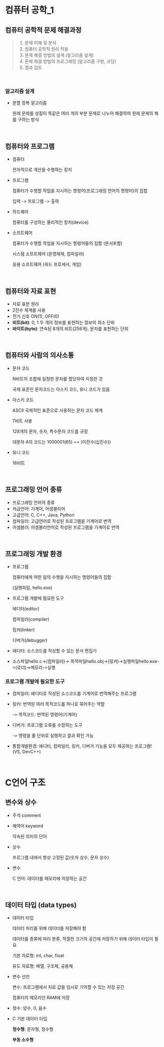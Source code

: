 # 컴퓨터 공학_1

## 컴퓨터 공학적 문제 해결과정

> 1. 문제 이해 및 분석
> 2. 컴퓨터 공학적 원리 적용
> 3. 문제 해결 방법의 설계 (알고리즘 설계)
> 4. 문제 해결 방법의 프로그래밍 (알고리즘 구현, 코딩)
> 5. 결과 검토

<br>

### 알고리즘 설계

- 분할 정복 알고리즘

  원래 문제를 성질이 똑같은 여러 개의 부분 문제로 나누어 해결하여 원래 문제의 해를 구하는 방식

<br>

## 컴퓨터와 프로그램

- 컴퓨터

  전자적으로 계산을 수행하는 장치

- 프로그램

  컴퓨터가 수행할 작업을 지시하는 명령어(프로그래밍 언어의 명령어)의 집합

  입력 -> 프로그램 -> 출력

- 하드웨어

  컴퓨터를 구성하는 물리적인 장치(device)

- 소프트웨어

  컴퓨터가 수행할 작업을 지시하는 명령어들의 집합 (문서포함)

  시스템 소프트웨어 (운영체제, 컴파일러)

  응용 소프트웨어 (워드 프로세서, 게임)

<br>

## 컴퓨터와 자료 표현

- 자료 표현 원리
- 2진수 체계를 사용
- 전기 신호 ON(1), OFF(0)
- **비트(bit)**: 0, 1 두 개의 정보를 표현하는 정보의 최소 단위
- **바이트(byte)**: 연속된 8개의 비트(256개), 문자를 표현하는 단위

<br>

## 컴퓨터와 사람의 의사소통

- 문자 코드

  N비트의 조합에 일정한 문자를 할당하여 지정한 것

  국제 표준인 문자코드는 아스키 코드, 유니 코드가 있음

- 아스키 코드

  ASCII 국제적인 표준으로 사용하는 문자 코드 체계

  7비트 사용

  128개의 문자, 숫자, 특수문자 코드를 규정

  대문자 A의 코드는 1000001(65) == (이진수(십진수)) 

- 유니 코드

  16비트

<br>

## 프로그래밍 언어 종류

- 프로그래밍 언어의 종류
- 저급언어: 기계어, 어셈블리어
- 고급언어: C, C++, Java, Python
- 컴파일러: 고급언어로 작성된 프로그램을 기계어로 번역
- 어셈블러: 어셈블리언어로 작성된 프로그램을 기계어로 번역

<br>

## 프로그래밍 개발 환경

- 프로그램

  컴퓨터에게 어떤 일의 수행을 지시하는 명령어들의 집합

  (실행파일, hello.exe)

- 프로그램 개발에 필요한 도구

  에디터(editor)

  컴파일러(compiler)

  링커(linker)

  디버거(debugger)

- 에디터: 소스코드를 작성할 수 있는 문서 편집기

- 소스파일hello.c->(컴파일러)-> 목적파일hello.obj->(링커)->실행파일hello.exe->(로더)->메모리->실행

### 프로그램 개발에 필요한 도구

- 컴파일러: 에디터로 작성된 소스코드를 기계어로 번역해주는 프로그램

- 링커: 번역된 여러 목적코드를 하나로 묶어주는 역할

  -> 목적코드: 번역된 명령어(기계어)

- 디버거: 프로그램 오류를 수정하는 도구

  -> 명령을 줄 단위로 실행하고 결과 확인 가능

- 통합개발환경: 에디터, 컴파일러, 링커, 디버거 기능을 모두 제공하는 프로그램! (VS, DevC++)

<br>

# C언어 구조



## 변수와 상수

- 주석 comment

- 예약어 keyword

  약속된 의미의 단어

- 상수

  프로그램 내에서 항상 고정된 값(숫자 상수, 문자 상수)

- 변수

  C 언어: 데이터를 메모리에 저장하는 공간

<br>

## 데이터 타입 (data types)

- 데이터 타입

  데이터 처리를 위해 데이터를 저장해야 함

  데이터를 종류에 따라 분류, 적절한 크기의 공간에 저장하기 위해 데이터 타입이 필요

  기본 자료형: int, char, float

  유도 자료형: 배열, 구조체, 공용체

- 변수 선언

  변수: 프로그램에서 자료 값을 임시로 기억할 수 있는 저장 공간

  컴퓨터의 메모리인 RAM에 저장

- 정수: 양수, 0, 음수

- C 기본 데이터 타입

  **정수형**: 문자형, 정수형

  **부동 소수형**

  <br>